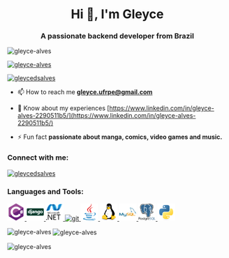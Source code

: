 <h1 align="center">Hi 👋, I'm Gleyce</h1>
<h3 align="center">A passionate backend developer from Brazil</h3>

<p align="left"> <img src="https://komarev.com/ghpvc/?username=gleyce-alves&label=Profile%20views&color=0e75b6&style=flat" alt="gleyce-alves" /> </p>

<p align="left"> <a href="https://github.com/ryo-ma/github-profile-trophy"><img src="https://github-profile-trophy.vercel.app/?username=gleyce-alves" alt="gleyce-alves" /></a> </p>

<p align="left"> <a href="https://twitter.com/gleycedsalves" target="blank"><img src="https://img.shields.io/twitter/follow/gleycedsalves?logo=twitter&style=for-the-badge" alt="gleycedsalves" /></a> </p>

- 📫 How to reach me **gleyce.ufrpe@gmail.com**

- 📄 Know about my experiences [https://www.linkedin.com/in/gleyce-alves-2290511b5/](https://www.linkedin.com/in/gleyce-alves-2290511b5/)

- ⚡ Fun fact **passionate about manga, comics, video games and music.**

<h3 align="left">Connect with me:</h3>
<p align="left">
<a href="https://twitter.com/gleycedsalves" target="blank"><img align="center" src="https://raw.githubusercontent.com/rahuldkjain/github-profile-readme-generator/master/src/images/icons/Social/twitter.svg" alt="gleycedsalves" height="30" width="40" /></a>
</p>

<h3 align="left">Languages and Tools:</h3>
<p align="left"> <a href="https://www.w3schools.com/cs/" target="_blank" rel="noreferrer"> <img src="https://raw.githubusercontent.com/devicons/devicon/master/icons/csharp/csharp-original.svg" alt="csharp" width="40" height="40"/> </a> <a href="https://www.djangoproject.com/" target="_blank" rel="noreferrer"> <img src="https://raw.githubusercontent.com/devicons/devicon/master/icons/django/django-original.svg" alt="django" width="40" height="40"/> </a> <a href="https://dotnet.microsoft.com/" target="_blank" rel="noreferrer"> <img src="https://raw.githubusercontent.com/devicons/devicon/master/icons/dot-net/dot-net-original-wordmark.svg" alt="dotnet" width="40" height="40"/> </a> <a href="https://git-scm.com/" target="_blank" rel="noreferrer"> <img src="https://www.vectorlogo.zone/logos/git-scm/git-scm-icon.svg" alt="git" width="40" height="40"/> </a> <a href="https://www.java.com" target="_blank" rel="noreferrer"> <img src="https://raw.githubusercontent.com/devicons/devicon/master/icons/java/java-original.svg" alt="java" width="40" height="40"/> </a> <a href="https://www.linux.org/" target="_blank" rel="noreferrer"> <img src="https://raw.githubusercontent.com/devicons/devicon/master/icons/linux/linux-original.svg" alt="linux" width="40" height="40"/> </a> <a href="https://www.mysql.com/" target="_blank" rel="noreferrer"> <img src="https://raw.githubusercontent.com/devicons/devicon/master/icons/mysql/mysql-original-wordmark.svg" alt="mysql" width="40" height="40"/> </a> <a href="https://www.postgresql.org" target="_blank" rel="noreferrer"> <img src="https://raw.githubusercontent.com/devicons/devicon/master/icons/postgresql/postgresql-original-wordmark.svg" alt="postgresql" width="40" height="40"/> </a> <a href="https://www.python.org" target="_blank" rel="noreferrer"> <img src="https://raw.githubusercontent.com/devicons/devicon/master/icons/python/python-original.svg" alt="python" width="40" height="40"/> </a> </p>

<p><img align="left" src="https://github-readme-stats.vercel.app/api/top-langs?username=gleyce-alves&show_icons=true&locale=en&layout=compact" alt="gleyce-alves" /></p>

<p>&nbsp;<img align="center" src="https://github-readme-stats.vercel.app/api?username=gleyce-alves&show_icons=true&locale=en" alt="gleyce-alves" /></p>

<p><img align="center" src="https://github-readme-streak-stats.herokuapp.com/?user=gleyce-alves&" alt="gleyce-alves" /></p>
